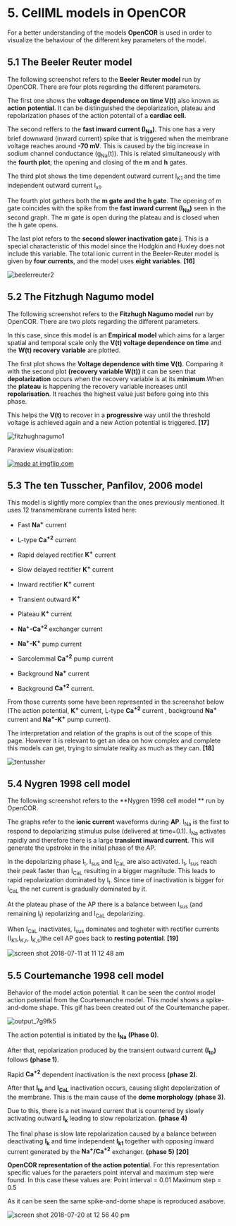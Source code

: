 # 5. CellML models in OpenCOR 
For a better understanding of the models **OpenCOR** is used in order to visualize the behaviour of the different key parameters of the model.

## 5.1 The Beeler Reuter model 

The following screenshot refers to the **Beeler Reuter model** run by OpenCOR. There are four plots regarding the different parameters.

The first one shows the **voltage dependence on time  V(t)**  also known as **action potential**. It can be distinguished the depolarization, plateau and repolarization phases of the action potentail of a **cardiac cell.** 

The second reffers to the **fast inward current (I<sub>Na</sub>)**. This one has a very brief downward (inward current) spike that is triggered when the membrane voltage reaches around **-70 mV**. This is caused by the big increase in sodium channel conductance (g<sub>Na</sub>(t)). This is related simultaneously with the **fourth plot**; the opening and closing of the **m** and **h** gates. 

The third plot shows the time dependent outward current I<sub>K1</sub> and the time independent outward current  I<sub>x1</sub>. 

The fourth plot gathers both the **m gate and the h gate**. The opening of m gate coincides with the spike from the  **fast inward current (I<sub>Na</sub>)** seen in the second graph. The m gate is open during the plateau and is closed when the h gate opens. 

The last plot refers to the **second slower inactivation gate j**. This is a special characteristic of this model since the Hodgkin and Huxley does not include this variable.  The total ionic current in the Beeler-Reuter model is given by **four currents**, and the model uses **eight variables**. **[16]**

![beelerreuter2](https://user-images.githubusercontent.com/39902241/42158670-68bdde56-7df1-11e8-9662-d92f4916b663.jpg)

## 5.2 The Fitzhugh Nagumo model 

The following screenshot refers to the **Fitzhugh Nagumo model**  run by OpenCOR. There are two plots regarding the different parameters. 

In this case, since this model is an **Empirical model** which aims for a larger spatial and temporal scale only the **V(t) voltage dependence on time** and the **W(t) recovery variable** are plotted. 

The first plot shows the **Voltage dependence with time V(t)**. Comparing it with the second plot **(recovery variable W(t))** it can be seen that **depolarization** occurs when the recovery variable is at its **minimum**.When the **plateau** is happening the recovery variable increases until **repolarisation**. It reaches the highest value just before  going into this phase. 

This helps the **V(t)** to recover in a **progressive** way until the threshold voltage is achieved again and a new Action potential is triggered. **[17]**

![fitzhughnagumo1](https://user-images.githubusercontent.com/39902241/42159608-ae84695c-7df4-11e8-91f9-6da7f53e6f98.jpg) 

Paraview visualization: 

<a href="https://imgflip.com/gif/2dnqo8"><img src="https://i.imgflip.com/2dnqo8.gif" title="made at imgflip.com"/></a>

## 5.3 The ten Tusscher, Panfilov, 2006 model 

This model is slightly more complex than the ones previously mentioned. It uses 12 transmembrane currents listed here: 

- Fast **Na<sup>+</sup>** current 

- L-type **Ca<sup>+2</sup>** current 

- Rapid  delayed rectifier **K<sup>+</sup>** current

- Slow delayed rectifier **K<sup>+</sup>** current

- Inward rectifier **K<sup>+</sup>** current

- Transient outward **K<sup>+</sup>**

- Plateau **K<sup>+</sup>** current 

- **Na<sup>+</sup>-Ca<sup>+2</sup>** exchanger current

- **Na<sup>+</sup>-K<sup>+</sup>** pump current

- Sarcolemmal **Ca<sup>+2</sup>** pump current

- Background **Na<sup>+</sup>** current

- Background **Ca<sup>+2</sup>** current.

From those currents some have been represented in the screenshot below (The action potential, **K<sup>+</sup>** current, L-type  **Ca<sup>+2</sup>** current , background **Na<sup>+</sup>** current and **Na<sup>+</sup>-K<sup>+</sup>** pump current).

The interpretation and relation of the graphs is out of the scope of this page. However it is relevant to get an idea on how complex and complete this models can get, trying to simulate reality as much as they can. **[18]**


![tentussher](https://user-images.githubusercontent.com/39902241/42164153-610cf7fa-7e05-11e8-8f0b-6976fc2bbd2b.jpg)

## 5.4 Nygren 1998 cell  model 

 The following screenshot refers to the **Nygren 1998 cell  model **  run by OpenCOR.
 
 The graphs refer to the **ionic current** waveforms during **AP**. I<sub>Na</sub>  is the first to respond to depolarizing stimulus pulse (delivered at time=0.1).  I<sub>Na</sub>  activates rapidly and therefore there is a large **transient inward current**. This will generate the upstroke in the initial phase of the AP. 
 
 In the depolarizing phase I<sub>t</sub>, I<sub>sus</sub> and I<sub>CaL</sub> are also activated. I<sub>t</sub>, I<sub>sus</sub> reach their peak faster than  I<sub>CaL</sub> resulting in a bigger magnitude. This leads to rapid repolarization dominated by I<sub>t</sub>. Since time of inactivation is bigger for I<sub>CaL</sub> the net current is gradually dominated by it. 
 
 At the plateau phase of the AP there is a balance between I<sub>sus</sub> (and remaining  I<sub>t</sub>) repolarizing and I<sub>CaL</sub> depolarizing. 
 
 When I<sub>CaL</sub> inactivates, I<sub>sus</sub> dominates and togheter with rectifier currents (I<sub>K1</sub>,I<sub>K,r</sub>, I<sub>K,s</sub>)the cell AP goes back to **resting potential**. **[19]**


![screen shot 2018-07-11 at 11 12 48 am](https://user-images.githubusercontent.com/39902241/42563196-eaf838ae-84fd-11e8-8aef-96dd5ad7ff9f.jpg)


## 5.5 Courtemanche 1998 cell model

Behavior of the model action potential. It can be seen the control model action potential from the Courtemanche model. This model shows a spike-and-dome shape. This  gif has been created out of the Courtemanche paper.

![output_7g9fk5](https://user-images.githubusercontent.com/39902241/42940010-323c7472-8b58-11e8-9b7e-db3a19bf923c.gif)


The action potential is initiated by the **I<sub>Na</sub>** **(Phase 0)**. 

After that,  repolarization produced by the transient outward current **(I<sub>to</sub>)** follows **(phase 1)**.

Rapid  **Ca<sup>+2</sup>** dependent inactivation is the next process **(phase 2)**. 

After that **I<sub>to</sub>** and **I<sub>CaL</sub>** inactivation occurs, causing slight depolarization of the membrane. This is the main cause of the **dome morphology** **(phase 3)**. 

Due to this, there is a net inward current that is countered by slowly activating outward **I<sub>k</sub>** leading to slow repolarization. **(phase 4)**

The final phase is slow late repolarization caused by a balance between deactivating **I<sub>k</sub>**  and time independent **I<sub>k1</sub>** together with opposing inward current generated by the **Na<sup>+</sup>/Ca<sup>+2</sup>** exchanger. **(phase 5)** **[20]**


**OpenCOR representation of the action potential**.
For this representation specific values for the paraeters point interval and maximum step were found. In this case these values are: 
Point interval = 0.01
Maximum step = 0.5

As it can be seen the same spike-and-dome shape is reproduced asabove. 


![screen shot 2018-07-20 at 12 56 40 pm](https://user-images.githubusercontent.com/39902241/42998984-72d2f4ba-8c1c-11e8-953b-c25d98070866.png)
















